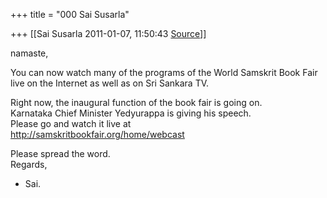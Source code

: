 +++
title = "000 Sai Susarla"

+++
[[Sai Susarla	2011-01-07, 11:50:43 [Source](https://groups.google.com/g/samskrita/c/Q7bxLbAjPPc)]]



namaste,  
  
You can now watch many of the programs of the World Samskrit Book Fair live on the Internet as well as on Sri Sankara TV.  
  
Right now, the inaugural function of the book fair is going on.  
Karnataka Chief Minister Yedyurappa is giving his speech.  
Please go and watch it live at  
<http://samskritbookfair.org/home/webcast>  
  
Please spread the word.  
Regards,  
- Sai.  

